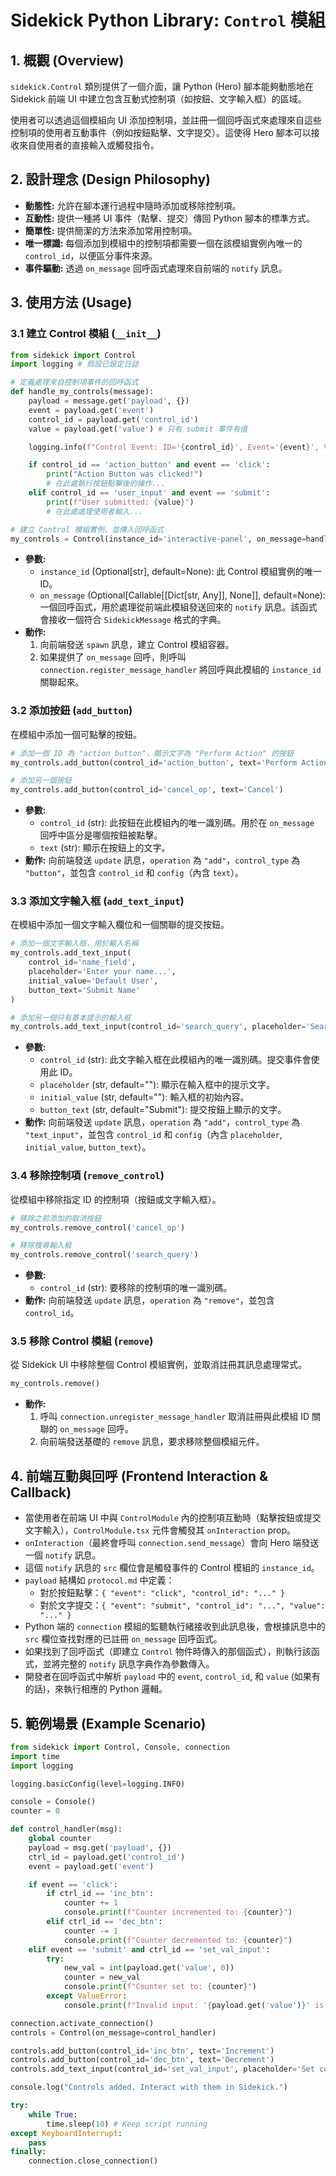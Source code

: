 # Sidekick Python Library: `Control` 模組

## 1. 概觀 (Overview)

`sidekick.Control` 類別提供了一個介面，讓 Python (Hero) 腳本能夠動態地在 Sidekick 前端 UI 中建立包含互動式控制項（如按鈕、文字輸入框）的區域。

使用者可以透過這個模組向 UI 添加控制項，並註冊一個回呼函式來處理來自這些控制項的使用者互動事件（例如按鈕點擊、文字提交）。這使得 Hero 腳本可以接收來自使用者的直接輸入或觸發指令。

## 2. 設計理念 (Design Philosophy)

*   **動態性:** 允許在腳本運行過程中隨時添加或移除控制項。
*   **互動性:** 提供一種將 UI 事件（點擊、提交）傳回 Python 腳本的標準方式。
*   **簡單性:** 提供簡潔的方法來添加常用控制項。
*   **唯一標識:** 每個添加到模組中的控制項都需要一個在該模組實例內唯一的 `control_id`，以便區分事件來源。
*   **事件驅動:** 透過 `on_message` 回呼函式處理來自前端的 `notify` 訊息。

## 3. 使用方法 (Usage)

### 3.1 建立 Control 模組 (`__init__`)

```python
from sidekick import Control
import logging # 假設已設定日誌

# 定義處理來自控制項事件的回呼函式
def handle_my_controls(message):
    payload = message.get('payload', {})
    event = payload.get('event')
    control_id = payload.get('control_id')
    value = payload.get('value') # 只有 submit 事件有值

    logging.info(f"Control Event: ID='{control_id}', Event='{event}', Value='{value}'")

    if control_id == 'action_button' and event == 'click':
        print("Action Button was clicked!")
        # 在此處執行按鈕點擊後的操作...
    elif control_id == 'user_input' and event == 'submit':
        print(f"User submitted: {value}")
        # 在此處處理使用者輸入...

# 建立 Control 模組實例，並傳入回呼函式
my_controls = Control(instance_id='interactive-panel', on_message=handle_my_controls)
```

*   **參數:**
    *   `instance_id` (Optional[str], default=None): 此 Control 模組實例的唯一 ID。
    *   `on_message` (Optional[Callable[[Dict[str, Any]], None]], default=None): 一個回呼函式，用於處理從前端此模組發送回來的 `notify` 訊息。該函式會接收一個符合 `SidekickMessage` 格式的字典。
*   **動作:**
    1.  向前端發送 `spawn` 訊息，建立 Control 模組容器。
    2.  如果提供了 `on_message` 回呼，則呼叫 `connection.register_message_handler` 將回呼與此模組的 `instance_id` 關聯起來。

### 3.2 添加按鈕 (`add_button`)

在模組中添加一個可點擊的按鈕。

```python
# 添加一個 ID 為 "action_button"，顯示文字為 "Perform Action" 的按鈕
my_controls.add_button(control_id='action_button', text='Perform Action')

# 添加另一個按鈕
my_controls.add_button(control_id='cancel_op', text='Cancel')
```

*   **參數:**
    *   `control_id` (str): 此按鈕在此模組內的唯一識別碼。用於在 `on_message` 回呼中區分是哪個按鈕被點擊。
    *   `text` (str): 顯示在按鈕上的文字。
*   **動作:** 向前端發送 `update` 訊息，`operation` 為 `"add"`，`control_type` 為 `"button"`，並包含 `control_id` 和 `config`（內含 `text`）。

### 3.3 添加文字輸入框 (`add_text_input`)

在模組中添加一個文字輸入欄位和一個關聯的提交按鈕。

```python
# 添加一個文字輸入框，用於輸入名稱
my_controls.add_text_input(
    control_id='name_field',
    placeholder='Enter your name...',
    initial_value='Default User',
    button_text='Submit Name'
)

# 添加另一個只有基本提示的輸入框
my_controls.add_text_input(control_id='search_query', placeholder='Search...')
```

*   **參數:**
    *   `control_id` (str): 此文字輸入框在此模組內的唯一識別碼。提交事件會使用此 ID。
    *   `placeholder` (str, default=""): 顯示在輸入框中的提示文字。
    *   `initial_value` (str, default=""): 輸入框的初始內容。
    *   `button_text` (str, default="Submit"): 提交按鈕上顯示的文字。
*   **動作:** 向前端發送 `update` 訊息，`operation` 為 `"add"`，`control_type` 為 `"text_input"`，並包含 `control_id` 和 `config`（內含 `placeholder`, `initial_value`, `button_text`）。

### 3.4 移除控制項 (`remove_control`)

從模組中移除指定 ID 的控制項（按鈕或文字輸入框）。

```python
# 移除之前添加的取消按鈕
my_controls.remove_control('cancel_op')

# 移除搜尋輸入框
my_controls.remove_control('search_query')
```

*   **參數:**
    *   `control_id` (str): 要移除的控制項的唯一識別碼。
*   **動作:** 向前端發送 `update` 訊息，`operation` 為 `"remove"`，並包含 `control_id`。

### 3.5 移除 Control 模組 (`remove`)

從 Sidekick UI 中移除整個 Control 模組實例，並取消註冊其訊息處理常式。

```python
my_controls.remove()
```

*   **動作:**
    1.  呼叫 `connection.unregister_message_handler` 取消註冊與此模組 ID 關聯的 `on_message` 回呼。
    2.  向前端發送基礎的 `remove` 訊息，要求移除整個模組元件。

## 4. 前端互動與回呼 (Frontend Interaction & Callback)

*   當使用者在前端 UI 中與 `ControlModule` 內的控制項互動時（點擊按鈕或提交文字輸入），`ControlModule.tsx` 元件會觸發其 `onInteraction` prop。
*   `onInteraction`（最終會呼叫 `connection.send_message`）會向 Hero 端發送一個 `notify` 訊息。
*   這個 `notify` 訊息的 `src` 欄位會是觸發事件的 Control 模組的 `instance_id`。
*   `payload` 結構如 `protocol.md` 中定義：
    *   對於按鈕點擊：`{ "event": "click", "control_id": "..." }`
    *   對於文字提交：`{ "event": "submit", "control_id": "...", "value": "..." }`
*   Python 端的 `connection` 模組的監聽執行緒接收到此訊息後，會根據訊息中的 `src` 欄位查找對應的已註冊 `on_message` 回呼函式。
*   如果找到了回呼函式（即建立 `Control` 物件時傳入的那個函式），則執行該函式，並將完整的 `notify` 訊息字典作為參數傳入。
*   開發者在回呼函式中解析 `payload` 中的 `event`, `control_id`, 和 `value` (如果有的話)，來執行相應的 Python 邏輯。

## 5. 範例場景 (Example Scenario)

```python
from sidekick import Control, Console, connection
import time
import logging

logging.basicConfig(level=logging.INFO)

console = Console()
counter = 0

def control_handler(msg):
    global counter
    payload = msg.get('payload', {})
    ctrl_id = payload.get('control_id')
    event = payload.get('event')

    if event == 'click':
        if ctrl_id == 'inc_btn':
            counter += 1
            console.print(f"Counter incremented to: {counter}")
        elif ctrl_id == 'dec_btn':
            counter -= 1
            console.print(f"Counter decremented to: {counter}")
    elif event == 'submit' and ctrl_id == 'set_val_input':
        try:
            new_val = int(payload.get('value', 0))
            counter = new_val
            console.print(f"Counter set to: {counter}")
        except ValueError:
            console.print(f"Invalid input: '{payload.get('value')}' is not an integer.")

connection.activate_connection()
controls = Control(on_message=control_handler)

controls.add_button(control_id='inc_btn', text='Increment')
controls.add_button(control_id='dec_btn', text='Decrement')
controls.add_text_input(control_id='set_val_input', placeholder='Set counter value', button_text='Set')

console.log("Controls added. Interact with them in Sidekick.")

try:
    while True:
        time.sleep(10) # Keep script running
except KeyboardInterrupt:
    pass
finally:
    connection.close_connection()
```
